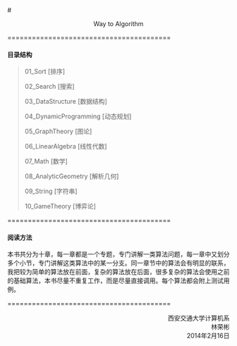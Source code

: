 #<p align="center">Way to Algorithm</p>

========================================
#### 目录结构
>	01_Sort                 [排序]
>
>	02_Search               [搜索]
>
>	03_DataStructure        [数据结构]
>
>	04_DynamicProgramming   [动态规划]
>
>	05_GraphTheory          [图论]
>
>	06_LinearAlgebra        [线性代数]
>
>	07_Math                 [数学]
>
>	08_AnalyticGeometry     [解析几何]
>
>	09_String               [字符串]
>
>	10_GameTheory           [博弈论]
>
========================================

#### 阅读方法
本书共分为十章，每一章都是一个专题，专门讲解一类算法问题，每一章中又划分多个小节，专门讲解这类算法中的某一分支。同一章节中的算法会有明显的联系，我把较为简单的算法放在前面，复杂的算法放在后面，很多复杂的算法会使用之前的基础算法，本书尽量不重复工作，而是尽量直接调用。每个算法都会附上测试用例。

========================================
<p align="right">
西安交通大学计算机系</br>
林荣彬</br>
2014年2月16日
</p>
